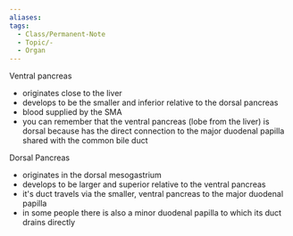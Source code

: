 ```yaml
---
aliases: 
tags:
  - Class/Permanent-Note
  - Topic/-
  - Organ
---
```


Ventral pancreas 
- originates close to the liver
- develops to be the smaller and inferior relative to the dorsal pancreas
- blood supplied by the SMA
- you can remember that the ventral pancreas (lobe from the liver) is dorsal because has the direct connection to the major duodenal papilla shared with the common bile duct

Dorsal Pancreas
- originates in the dorsal mesogastrium
- develops to be larger and superior relative to the ventral pancreas
- it's duct travels via the smaller, ventral pancreas to the major duodenal papilla
- in some people there is also a minor duodenal papilla to which its duct drains directly

